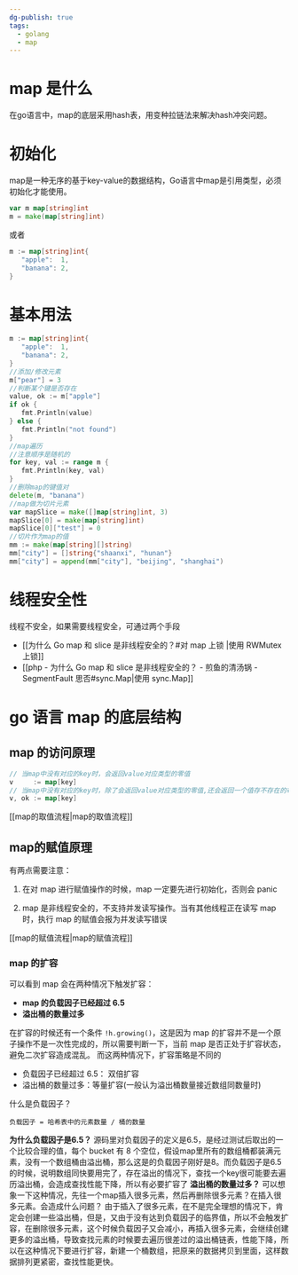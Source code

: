 ```yaml
---
dg-publish: true
tags:
  - golang
  - map
---
```

# map 是什么
在go语言中，map的底层采用hash表，用变种拉链法来解决hash冲突问题。
# 初始化
map是一种无序的基于key-value的数据结构，Go语言中map是引用类型，必须初始化才能使用。
```go
var m map[string]int  
m = make(map[string]int)
```
或者
```go
m := map[string]int{  
   "apple":  1,  
   "banana": 2,  
}
```

# 基本用法
```go
m := map[string]int{  
   "apple":  1,  
   "banana": 2,  
}  
//添加/修改元素  
m["pear"] = 3  
//判断某个键是否存在  
value, ok := m["apple"]  
if ok {  
   fmt.Println(value)  
} else {  
   fmt.Println("not found")  
}  
//map遍历  
//注意顺序是随机的
for key, val := range m {  
   fmt.Println(key, val)  
}  
//删除map的键值对  
delete(m, "banana")  
//map做为切片元素  
var mapSlice = make([]map[string]int, 3)  
mapSlice[0] = make(map[string]int)  
mapSlice[0]["test"] = 0  
//切片作为map的值  
mm := make(map[string][]string)  
mm["city"] = []string{"shaanxi", "hunan"}  
mm["city"] = append(mm["city"], "beijing", "shanghai")
```

# 线程安全性
线程不安全，如果需要线程安全，可通过两个手段
- [[为什么 Go map 和 slice 是非线程安全的？#对 map 上锁 |使用 RWMutex 上锁]]
- [[php - 为什么 Go map 和 slice 是非线程安全的？ - 煎鱼的清汤锅 - SegmentFault 思否#sync.Map|使用 sync.Map]]

# go 语言 map 的底层结构
## map 的访问原理
```Go
// 当map中没有对应的key时，会返回value对应类型的零值
v     := map[key]
// 当map中没有对应的key时，除了会返回value对应类型的零值,还会返回一个值存不存在的布尔值
v, ok := map[key]    
```
[[map的取值流程|map的取值流程]]
## map的赋值原理
有两点需要注意：
1.  在对 map 进行赋值操作的时候，map 一定要先进行初始化，否则会 panic

2.  map 是非线程安全的，不支持并发读写操作。当有其他线程正在读写 map 时，执行 map 的赋值会报为并发读写错误

[[map的赋值流程|map的赋值流程]]
### map 的扩容
可以看到 map 会在两种情况下触发扩容：
- **map 的负载因子已经超过 6.5**
- **溢出桶的数量过多**

在扩容的时候还有一个条件 `!h.growing()`，这是因为 map 的扩容并不是一个原子操作不是一次性完成的，所以需要判断一下，当前 map 是否正处于扩容状态，避免二次扩容造成混乱。
而这两种情况下，扩容策略是不同的
- 负载因子已经超过 6.5： 双倍扩容
- 溢出桶的数量过多：等量扩容(一般认为溢出桶数量接近数组同数量时)

什么是负载因子？
```Plain
负载因子 = 哈希表中的元素数量 / 桶的数量 
```
**为什么负载因子是6.5？**
源码里对负载因子的定义是6.5，是经过测试后取出的一个比较合理的值，每个 bucket 有 8 个空位，假设map里所有的数组桶都装满元素，没有一个数组桶由溢出桶，那么这是的负载因子刚好是8。而负载因子是6.5的时候，说明数组同快要用完了，存在溢出的情况下，查找一个key很可能要去遍历溢出桶，会造成查找性能下降，所以有必要扩容了
**溢出桶的数量过多？**
可以想象一下这种情况，先往一个map插入很多元素，然后再删除很多元素？在插入很多元素。会造成什么问题？
由于插入了很多元素，在不是完全理想的情况下，肯定会创建一些溢出桶，但是，又由于没有达到负载因子的临界值，所以不会触发扩容，在删除很多元素，这个时候负载因子又会减小，再插入很多元素，会继续创建更多的溢出桶，导致查找元素的时候要去遍历很差过的溢出桶链表，性能下降，所以在这种情况下要进行扩容，新建一个桶数组，把原来的数据拷贝到里面，这样数据排列更紧密，查找性能更快。
